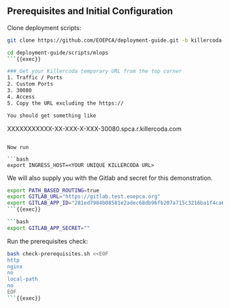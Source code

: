 
## Prerequisites and Initial Configuration

Clone deployment scripts:

```bash
git clone https://github.com/EOEPCA/deployment-guide.git -b killercoda-jh-changes

cd deployment-guide/scripts/mlops
```{{exec}}

### Get your Killercoda temporary URL from the top corner 
1. Traffic / Ports
2. Custom Ports
3. 30080 
4. Access
5. Copy the URL excluding the https://

You should get something like
```
XXXXXXXXXXX-XX-XXX-X-XXX-30080.spca.r.killercoda.com
```

Now run

```bash
export INGRESS_HOST=<YOUR UNIQUE KILLERCODA URL>
```

We will also supply you with the Gitlab and secret for this demonstration.

```bash
export PATH_BASED_ROUTING=true
export GITLAB_URL="https://gitlab.test.eoepca.org"
export GITLAB_APP_ID="281ed7984b08581e2adec68db96fb207a715c3216ba1f4ca6b0706c483d52269"
```{{exec}}

```bash
export GITLAB_APP_SECRET=""
```

Run the prerequisites check:

```bash
bash check-prerequisites.sh <<EOF
http
nginx
no
local-path
no
EOF
```{{exec}}